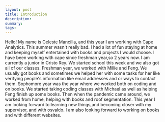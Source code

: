 ```yaml
---
layout: post
title: Introduction
description: 
summary: 
tags:
---
```


Hello! My name is Celeste Mancilla, and this year I am working with Cape Analytics. This summer wasn't really bad. I had a lot of fun staying at home and keeping myself entertained with books and projects I would choose. I have been working with cape since freshman year,so 2 years now. I am currently a junior in Cristo Rey. We started school this week and we also got all of our classes. Freshman year, we worked with Millie and Feng. We usually got books and sometimes we helped her with some tasks for her like verifying people's information like email addresses and or ways to contact them. Sophomore year was the year where we worked both on coding and on books. We started taking coding classes with Michael as well as helping Feng finish up some books. Then when the pandemic came around, we worked from home, helping with books and roof segmentation. This year I am looking forward to learning new things,and becoming closer with my supervisor, and with osvaldo. I am also looking forward to working on books and with different websites.
